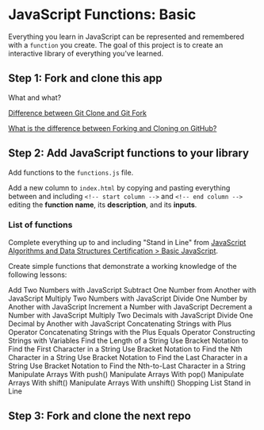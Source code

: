 # JavaScript Functions: Basic

Everything you learn in JavaScript can be represented and remembered with a `function` you create. The goal of this project is to create an interactive library of everything you've learned.

## Step 1: Fork and clone this app

What and what?

[Difference between Git Clone and Git Fork](https://www.toolsqa.com/git/difference-between-git-clone-and-git-fork/)

[What is the difference between Forking and Cloning on GitHub?](https://stackoverflow.com/questions/7057194/what-is-the-difference-between-forking-and-cloning-on-github)

## Step 2: Add JavaScript functions to your library

Add functions to the `functions.js` file.

Add a new column to `index.html` by copying and pasting everything between and including `<!-- start column -->` and `<!-- end column -->` editing the **function name**, its **description**, and its **inputs**.

### List of functions

Complete everything up to and including "Stand in Line" from [JavaScript Algorithms and Data Structures Certification > Basic JavaScript](https://www.freecodecamp.org/learn/).

Create simple functions that demonstrate a working knowledge of the following lessons:

Add Two Numbers with JavaScript
Subtract One Number from Another with JavaScript
Multiply Two Numbers with JavaScript
Divide One Number by Another with JavaScript
Increment a Number with JavaScript
Decrement a Number with JavaScript
Multiply Two Decimals with JavaScript
Divide One Decimal by Another with JavaScript
Concatenating Strings with Plus Operator
Concatenating Strings with the Plus Equals Operator
Constructing Strings with Variables
Find the Length of a String
Use Bracket Notation to Find the First Character in a String
Use Bracket Notation to Find the Nth Character in a String
Use Bracket Notation to Find the Last Character in a String
Use Bracket Notation to Find the Nth-to-Last Character in a String
Manipulate Arrays With push()
Manipulate Arrays With pop()
Manipulate Arrays With shift()
Manipulate Arrays With unshift()
Shopping List
Stand in Line

## Step 3: Fork and clone the next repo
